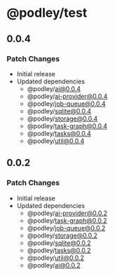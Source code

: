 # @podley/test

## 0.0.4

### Patch Changes

- Initial release
- Updated dependencies
  - @podley/ai@0.0.4
  - @podley/ai-provider@0.0.4
  - @podley/job-queue@0.0.4
  - @podley/sqlite@0.0.4
  - @podley/storage@0.0.4
  - @podley/task-graph@0.0.4
  - @podley/tasks@0.0.4
  - @podley/util@0.0.4

## 0.0.2

### Patch Changes

- Initial release
- Updated dependencies
  - @podley/ai-provider@0.0.2
  - @podley/task-graph@0.0.2
  - @podley/job-queue@0.0.2
  - @podley/storage@0.0.2
  - @podley/sqlite@0.0.2
  - @podley/tasks@0.0.2
  - @podley/util@0.0.2
  - @podley/ai@0.0.2
